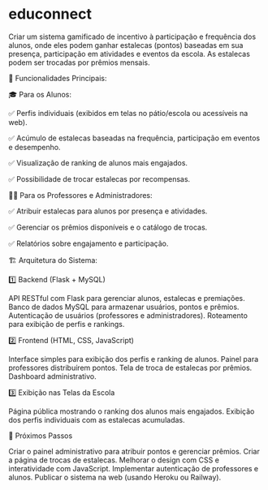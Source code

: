 # educonnect
Criar um sistema gamificado de incentivo à participação e frequência dos alunos, onde eles podem ganhar estalecas (pontos) baseadas em sua presença, participação em atividades e eventos da escola. As estalecas podem ser trocadas por prêmios mensais.


📌 Funcionalidades Principais:

🎓 Para os Alunos:

✅ Perfis individuais (exibidos em telas no pátio/escola ou acessíveis na web).

✅ Acúmulo de estalecas baseadas na frequência, participação em eventos e desempenho.

✅ Visualização de ranking de alunos mais engajados.

✅ Possibilidade de trocar estalecas por recompensas.

👩‍🏫 Para os Professores e Administradores:

✅ Atribuir estalecas para alunos por presença e atividades.

✅ Gerenciar os prêmios disponíveis e o catálogo de trocas.

✅ Relatórios sobre engajamento e participação.

🏗 Arquitetura do Sistema:

1️⃣ Backend (Flask + MySQL)

API RESTful com Flask para gerenciar alunos, estalecas e premiações.
Banco de dados MySQL para armazenar usuários, pontos e prêmios.
Autenticação de usuários (professores e administradores).
Roteamento para exibição de perfis e rankings.

2️⃣ Frontend (HTML, CSS, JavaScript)

Interface simples para exibição dos perfis e ranking de alunos.
Painel para professores distribuírem pontos.
Tela de troca de estalecas por prêmios.
Dashboard administrativo.

3️⃣ Exibição nas Telas da Escola

Página pública mostrando o ranking dos alunos mais engajados.
Exibição dos perfis individuais com as estalecas acumuladas.

🚀 Próximos Passos

Criar o painel administrativo para atribuir pontos e gerenciar prêmios.
Criar a página de trocas de estalecas.
Melhorar o design com CSS e interatividade com JavaScript.
Implementar autenticação de professores e alunos.
Publicar o sistema na web (usando Heroku ou Railway).
